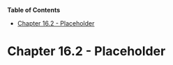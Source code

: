 <!-- START doctoc generated TOC please keep comment here to allow auto update -->
<!-- DON'T EDIT THIS SECTION, INSTEAD RE-RUN doctoc TO UPDATE -->
**Table of Contents**

- [Chapter 16.2 - Placeholder](#chapter-162---placeholder)

<!-- END doctoc generated TOC please keep comment here to allow auto update -->

# Chapter 16.2 - Placeholder
